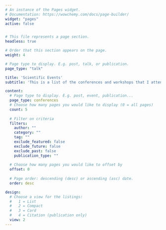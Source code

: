 ```yaml
---
# An instance of the Pages widget.
# Documentation: https://wowchemy.com/docs/page-builder/
widget: "pages"
active: false


# This file represents a page section.
headless: true

# Order that this section appears on the page.
weight: 4

# Page type to display. E.g. post, talk, or publication.
page_type: "talk"

title: 'Scientific Events'
subtitle: 'This is a list of the conferences and workshops that I attended and/or contributed to. For each item, you can find additional information and links by opening the event’s page.'

content:
  # Page type to display. E.g. post, event, publication...
  page_type: conferences
  # Choose how many pages you would like to display (0 = all pages)
  count: 5
  
  # Filter on criteria
  filters:
    author: ""
    category: ""
    tag: ""
    exclude_featured: false
    exclude_future: false
    exclude_past: false
    publication_type: ""
  
  # Choose how many pages you would like to offset by
  offset: 0
  
  # Page order: descending (desc) or ascending (asc) date.
  order: desc

design:
  # Choose a view for the listings:
  #   1 = List
  #   2 = Compact
  #   3 = Card
  #   4 = Citation (publication only)
  view: 2
---
```

